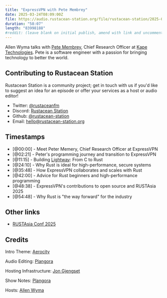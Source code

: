 ```yaml
---
title: "ExpressVPN with Pete Membrey"
date: 2025-03-24T08:09:00Z
file: https://audio.rustacean-station.org/file/rustacean-station/2025-03-24-pete-membrey.mp3
duration: "58:07"
length: "83998188"
#reddit: (leave blank on initial publish, amend with link and uncomment this line after Reddit thread has been posted)
---
```

Allen Wyma talks with [Pete Membrey](https://the.engineer/), Chief Research Officer at [Kape Technologies](https://www.kape.com/). Pete is a software engineer with a passion for bringing technology to better the world.

## Contributing to Rustacean Station

Rustacean Station is a community project; get in touch with us if you'd like to suggest an idea for an episode or offer your services as a host or audio editor!

- Twitter: [@rustaceanfm](https://twitter.com/rustaceanfm)
- Discord: [Rustacean Station](https://discord.gg/cHc3Gyc)
- Github: [@rustacean-station](https://github.com/rustacean-station/)
- Email: [hello@rustacean-station.org](mailto:hello@rustacean-station.org)

## Timestamps 
- [@00:00] - Meet Peter Memery, Chief Research Officer at ExpressVPN
- [@02:21] - Peter's programming journey and transition to ExpressVPN
- [@11:15] - Building [Lightway](https://www.expressvpn.com/lightway): From C to Rust
- [@24:10] - Why Rust is ideal for high-performance, secure systems
- [@35:48] - How ExpressVPN collaborates and scales with Rust
- [@42:00] - Advice for Rust beginners and high-performance programming
- [@48:38] - ExpressVPN's contributions to open source and RUSTAsia 2025
- [@54:48] - Why Rust is "the way forward" for the industry

## Other links
- [RUSTAsia Conf 2025](https://www.rustasiaconf.com/?utm_source=podcast&utm_medium=rustacean-station&utm_campaign=2025-03-24-pete-membrey)

## Credits
Intro Theme: [Aerocity](https://twitter.com/AerocityMusic)

Audio Editing: [Plangora](https://twitter.com/plangora)

Hosting Infrastructure: [Jon Gjengset](https://twitter.com/jonhoo/)

Show Notes: [Plangora](https://twitter.com/plangora)

Hosts: [Allen Wyma](https://twitter.com/allenwyma)
